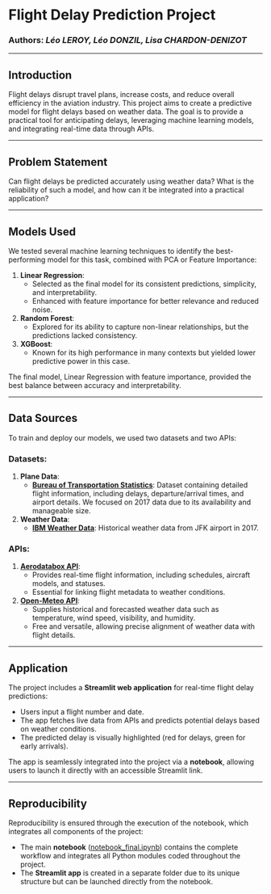# Flight Delay Prediction Project

### Authors: *Léo LEROY, Léo DONZIL, Lisa CHARDON-DENIZOT*

---

## Introduction

Flight delays disrupt travel plans, increase costs, and reduce overall efficiency in the aviation industry. This project aims to create a predictive model for flight delays based on weather data. The goal is to provide a practical tool for anticipating delays, leveraging machine learning models, and integrating real-time data through APIs.

---

## Problem Statement

Can flight delays be predicted accurately using weather data? What is the reliability of such a model, and how can it be integrated into a practical application?

---

## Models Used

We tested several machine learning techniques to identify the best-performing model for this task, combined with PCA or Feature Importance:

1. **Linear Regression**:
   - Selected as the final model for its consistent predictions, simplicity, and interpretability.
   - Enhanced with feature importance for better relevance and reduced noise.
2. **Random Forest**:
   - Explored for its ability to capture non-linear relationships, but the predictions lacked consistency.
3. **XGBoost**:
   - Known for its high performance in many contexts but yielded lower predictive power in this case.


The final model, Linear Regression with feature importance, provided the best balance between accuracy and interpretability.

---

## Data Sources

To train and deploy our models, we used two datasets and two APIs:

### Datasets:
1. **Plane Data**:
   - **[Bureau of Transportation Statistics](https://www.transtats.bts.gov/DL_SelectFields.aspx?gnoyr_VQ=FGJ&QO_fu146_anzr=b0-gvzr)**:
     Dataset containing detailed flight information, including delays, departure/arrival times, and airport details. We focused on 2017 data due to its availability and manageable size.
2. **Weather Data**:
   - **[IBM Weather Data](https://developer.ibm.com/exchanges/data/all/jfk-weather-data/)**:
     Historical weather data from JFK airport in 2017.

### APIs:
1. **[Aerodatabox API](https://aerodatabox.com/)**:
   - Provides real-time flight information, including schedules, aircraft models, and statuses.
   - Essential for linking flight metadata to weather conditions.
2. **[Open-Meteo API](https://open-meteo.com/)**:
   - Supplies historical and forecasted weather data such as temperature, wind speed, visibility, and humidity.
   - Free and versatile, allowing precise alignment of weather data with flight details.

---

## Application

The project includes a **Streamlit web application** for real-time flight delay predictions:
- Users input a flight number and date.
- The app fetches live data from APIs and predicts potential delays based on weather conditions.
- The predicted delay is visually highlighted (red for delays, green for early arrivals).

The app is seamlessly integrated into the project via a **notebook**, allowing users to launch it directly with an accessible Streamlit link.

---

## Reproducibility

Reproducibility is ensured through the execution of the notebook, which integrates all components of the project:
- The main **notebook** ([notebook_final.ipynb](https://github.com/Leooryx/Avions-Retard-et-Meteo/blob/main/notebook_final.ipynb)) contains the complete workflow and integrates all Python modules coded throughout the project.
- The **Streamlit app** is created in a separate folder due to its unique structure but can be launched directly from the notebook.